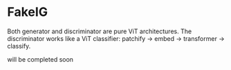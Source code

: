 # FakeIG
Both generator and discriminator are pure ViT architectures. The discriminator works like a ViT classifier: patchify → embed → transformer → classify.

will be completed soon